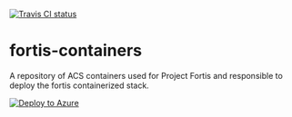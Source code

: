 [![Travis CI status](https://api.travis-ci.org/CatalystCode/fortisdeploy.svg?branch=master)](https://travis-ci.org/CatalystCode/fortisdeploy)

# fortis-containers
A repository of ACS containers used for Project Fortis and responsible to deploy the fortis containerized stack. 

[![Deploy to Azure](http://azuredeploy.net/deploybutton.svg)](https://deploy.azure.com/?repository=https://github.com/catalystcode/fortis-containers/tree/master?ptmpl=azuredeploy.parameters.json)
